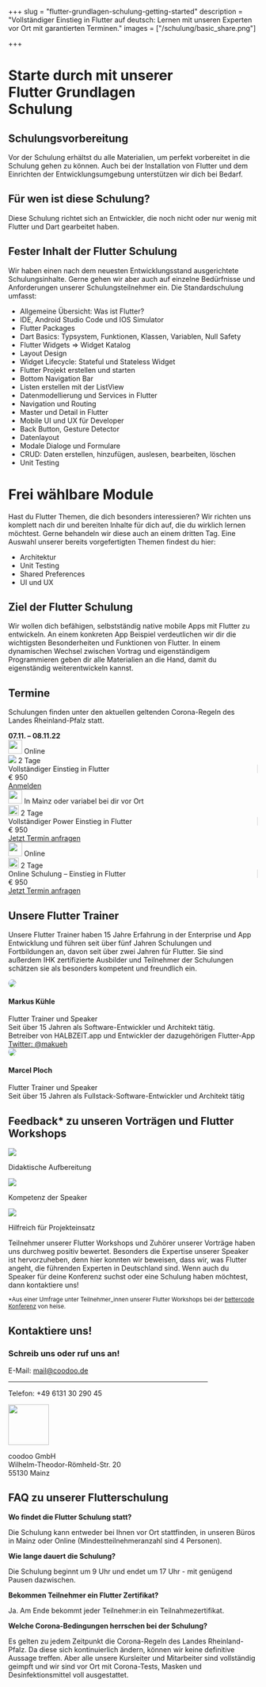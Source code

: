 +++
slug = "flutter-grundlagen-schulung-getting-started"
description = "Vollständiger Einstieg in Flutter auf deutsch: Lernen mit unseren Experten vor Ort mit garantierten Terminen."
images = ["/schulung/basic_share.png"]

+++

<div class="container schulung-header pt-5 pb-5">
<div class="overlay"></div>
  <div class="row pb-5">
    <div class="col-md-6 text-left">
      <h1 class="schulung-h1">
     Starte durch mit unserer  <br><b>Flutter Grundlagen</b>  <br>Schulung</h1>
      <!-- <a class="btn btn-schulung pl-4 pr-4 pt-2 pb-2" href="/schulung/flutter-schulung.html#termine">Neueste Termine</a> -->
    </div>
  </div>
</div>

<!-- Schulungsinhalt -->

<div class="inhalt container pt-1 pb-5 pl-0 pr-0">
  <div class="row pb-3">
    <div class="col">
     <h2 class="schulung-h2 pt-5 pb-4">Schulungsvorbereitung</h2>
     <p><b></b></p>
     <p class="schulung-p pt-2">
        Vor der Schulung erhältst du alle Materialien, um perfekt vorbereitet in die Schulung gehen zu können. Auch bei der Installation von Flutter und dem Einrichten der Entwicklungsumgebung unterstützen wir dich bei Bedarf.
      </p>
    <h2 class="schulung-h2 pt-5 pb-4">Für wen ist diese Schulung?</h2>
    <p class="schulung-p pt-2">Diese Schulung richtet sich an Entwickler, die noch nicht oder nur wenig mit Flutter und Dart gearbeitet haben.</p>
    <h2 class="schulung-h2 pt-5 pb-4">Fester Inhalt der Flutter Schulung</h2>
    <p class="schulung-p pt-2">
       Wir haben einen nach dem neuesten Entwicklungsstand ausgerichtete Schulungsinhalte. Gerne gehen wir aber auch auf einzelne Bedürfnisse und Anforderungen unserer Schulungsteilnehmer ein. Die Standardschulung umfasst:</p>
       <ul>
       <li>Allgemeine Übersicht: Was ist Flutter?</li>
       <li>IDE, Android Studio Code und IOS Simulator</li>
      <li>Flutter Packages</li>
      <li>Dart Basics: Typsystem, Funktionen, Klassen, Variablen, Null Safety</li>
      <li>Flutter Widgets => Widget Katalog</li>
      <li>Layout Design</li>
      <li>Widget Lifecycle: Stateful und Stateless Widget</li>
      <li>Flutter Projekt erstellen und starten</li>
      <li>Bottom Navigation Bar</li>
      <li>Listen erstellen mit der ListView </li>
      <li>Datenmodellierung und Services in Flutter</li>
      <li>Navigation und Routing</li>
       <li>Master und Detail in Flutter</li>
        <li>Mobile UI und UX für Developer</li>
         <li>Back Button, Gesture Detector</li>
          <li>Datenlayout</li>
           <li>Modale Dialoge und Formulare</li>
            <li>CRUD: Daten erstellen, hinzufügen, auslesen, bearbeiten, löschen</li>
            <li>Unit Testing</li>
      </ul>
      </p>
    </div>
  </div>
  </div>

  <div class="container inhalt pb-5">
    <h1 class="schulung-h2 pb-3">Frei wählbare Module</h1>
    <p>Hast du Flutter Themen, die dich besonders interessieren? Wir richten uns komplett nach dir und bereiten Inhalte für dich auf, die du wirklich lernen möchtest. Gerne behandeln wir diese auch an einem dritten Tag. Eine Auswahl unserer bereits vorgefertigten Themen findest du hier: 
  <div class="row pb-5">     
     <div class="col-md-6 col-lg-3 text-left">
    <ul>
    <li>Architektur</li>
        <li>Unit Testing</li>
            <li>Shared Preferences</li>
              <li>UI und UX</li>
    </ul>
  </div>
  <div class="container">
     <h2 class="schulung-h2 pt-5 ">Ziel der Flutter Schulung</h2>
     <p class="schulung-p pt-2">
        Wir wollen dich befähigen, selbstständig native mobile Apps mit Flutter zu entwickeln. An einem konkreten App Beispiel verdeutlichen wir dir die wichtigsten Besonderheiten und Funktionen von Flutter. In einem dynamischen Wechsel zwischen Vortrag und eigenständigem Programmieren geben dir alle Materialien an die Hand, damit du eigenständig weiterentwickeln kannst. 
      </p>
</div>

<!-- Termine -->

<div id="termine" class="container pt-1 pb-2 mb-5">
  <div class="row pb-3">
    <div class="col">
     <h2 class="schulung-h2 pt-5 ">Termine</h2>
     <p class="schulung-p pt-2">Schulungen finden unter den aktuellen geltenden Corona-Regeln des Landes Rheinland-Pfalz statt. </p>
    </div>
  </div>
<div class="row zeile">
 <div class="col-2 text-center"> <b>07.11. – 08.11.22</b></div>
  <div class="col-2 text-center"><img src="/images/placeholder-2.png" class="icon mr-2" height="28" /> Online</div>
  <div class="col-2 text-center"> <img src="/images/tag.svg" class="icon" /><span>  </span>2  Tage</div>
  <div class="col-3 text-center" style="border-right: 1px solid lightgrey">Vollständiger Einstieg in Flutter</div> 
  <div class="col-1 text-center">€ 950</div>
  <div class="col-2 blue-button text-center"> <a id="schulung_mainz_tag" class="btn yellow-button" href="https://forms.gle/zBc6j45ezPHknzZx8" target="_blank" rel="noopener">   Anmelden</a></div>
</div>
<div class="row zeile">
  <div class="col-2 text-center"><img src="/images/placeholder-2.png" class="icon mr-2" height="28" /> In Mainz oder variabel bei dir vor Ort</div>
  <div class="col-2 text-center"> <img src="/images/tag.svg" class="icon mr-2" height="21" />
          2 Tage</div>
  <div class="col-4 text-center" style="border-right: 1px solid lightgrey">Vollständiger Power Einstieg in Flutter</div> <div class="col-1 text-center"> 
          € 950</div>
           <!-- <div class="col-3 blue-button text-center"> <a id="schulung_mainz_tag" class="btn btn-schulung" href="https://forms.gle/qmWCdKkfqaSYibrz7" target="_blank" rel="noopener">   01.06.22  –  02.06.22   </a></div> -->
  <div class="col-3 blue-button text-center"> <a id="schulung_mainz_tag" class="btn btn-schulung" href="https://forms.gle/KaJB4T3rzTJq4Xke8" target="_blank" rel="noopener">Jetzt Termin anfragen</a></div>
  
</div>

<div class="row zeile">
  <div class="col-2 text-center"><img src="/images/placeholder-2.png" class="icon mr-2" height="28" /> Online</div>
  <div class="col-2 text-center"> <img src="/images/tag.svg" class="icon mr-2" height="21" />
          2 Tage</div>
  <div class="col-4 text-center" style="border-right: 1px solid lightgrey">Online Schulung – Einstieg in Flutter</div> <div class="col-1 text-center"> 
          € 950</div>
           <!-- <div class="col-3 blue-button text-center"> <a id="schulung_mainz_tag" class="btn btn-schulung" href="https://forms.gle/qmWCdKkfqaSYibrz7" target="_blank" rel="noopener">   01.06.22  –  02.06.22   </a></div> -->
  <div class="col-3 blue-button text-center"> <a id="schulung_mainz_tag" class="btn btn-schulung" href="https://forms.gle/KaJB4T3rzTJq4Xke8" target="_blank" rel="noopener">Jetzt Termin anfragen</a></div>
  
</div>
</div>

<!-- Unsere Trainer -->
<div  class="container pt-1 pb-5 pl-0 pr-0">
  <div class="row pb-3">
    <div class="col">
     <h2 class="schulung-h2 pt-5 ">Unsere Flutter Trainer</h2>
     <p class="schulung-p pt-2">Unsere Flutter Trainer haben 15 Jahre Erfahrung in der Enterprise und App Entwicklung und führen seit über fünf Jahren Schulungen und Fortbildungen an, davon seit über zwei Jahren für Flutter. Sie sind außerdem IHK zertifizierte Ausbilder und Teilnehmer der Schulungen schätzen sie als besonders kompetent und freundlich ein.</p>
     </div>
   </div>
<div class="row">
 <div class="col-md-6 mt-sm-4">
   <div class="row pt-4">
    <div class="col-4">
      <img src="/authors/markus-kuehle/Markus2.JPG" class="img-fluid" style="border-radius:50%;">
    </div>
   <div class="col-7">
    <h4 class="mt-4"><b>Markus Kühle</b></h4>
    Flutter Trainer und Speaker<br>
    Seit über 15 Jahren als Software-Entwickler und Architekt tätig. <br>Betreiber von HALBZEIT.app und Entwickler der dazugehörigen Flutter-App
    <div><a href="https://twitter.com/makueh" rel="noopener" target="blank">Twitter: @makueh</a></div>
   </div>
  </div>
 </div>
  <div class="col-md-6 mt-sm-4">
   <div class="row pt-4">
    <div class="col-4">
    <img src="/authors/marcel-ploch/Marcel_Q.jpg" class="img-fluid" style="border-radius:50%;">
 </div>
 <div class="col-7">
  <h4 class="mt-4"><b>Marcel Ploch</b></h4>
Flutter Trainer und Speaker<br>
Seit über 15 Jahren als Fullstack-Software-Entwickler und Architekt tätig
   </div>
  </div>
  </div>
 </div>
</div>

<!-- Heise Feedback -->
<div class="inhalt container pt-1 pb-5 pl-0 pr-0">
  <div class="row pb-3">
    <div class="col-12 text-center">
     <h2 class="schulung-h2 pt-5 pb-5">Feedback* zu unseren Vorträgen und Flutter Workshops</h2>
     </div>
<div class="col-md-4 text-center">
<img src="/images/4_5_Sterne.png" class="img-fluid" style="max-width:200px">
    <p class="schulung-p pt-2">
   Didaktische Aufbereitung
      </p>
</div> 
<div class="col-md-4 text-center">
<img src="/images/sterne.png" class="img-fluid" style="max-width:200px">
   <p class="schulung-p pt-2">
    Kompetenz der Speaker
      </p>
</div>
<div class="col-md-4 text-center">
<img src="/images/4_sterne.png" class="img-fluid" style="max-width:200px">
 <p class="schulung-p pt-2">Hilfreich für Projekteinsatz
    </div>
</div>
  <div class="col-12"> 
   <p class="schulung-p pt-2">Teilnehmer unserer Flutter Workshops und Zuhörer unserer Vorträge haben uns durchweg positiv bewertet. Besonders die Expertise unserer Speaker ist hervorzuheben, denn hier konnten wir beweisen, dass wir, was Flutter angeht, die führenden Experten in Deutschland sind. Wenn auch du Speaker für deine Konferenz suchst oder eine Schulung haben möchtest, dann kontaktiere uns!</p>
   <small>*Aus einer Umfrage unter Teilnehmer_innen unserer Flutter Workshops bei der <a href="https://flutter.bettercode.eu/veranstaltung-14164-se-0-skalierbare-architektur-fuer-grosse-mobile-apps.html">bettercode Konferenz</a> von heise.</small>
  </div>
   
      
  </div>
</div>

<!-- Kontakt -->

<div class="container contact pt-5 mt-5 pb-5">
 
  <div class="row pb-5">
    <div class="col-md-6 pb-5">
     <h2 class="schulung-h2 pb-3 ">Kontaktiere uns!</h2>
    <div class="card" style="width:80%">
    <div class="card-body text-center">
    <h3 class="pt-3 pb-2"><b>Schreib uns oder ruf uns an!</b></h3>
       <p> E-Mail: <a href="mailto:mail@flutter.de">mail@coodoo.de</a></p>
      <hr>
      <p>Telefon: +49 6131 30 290 45</p>
    </div>
    </div>
    </div>
    <div class="adresse col-md-3 text-center pt-5">
      <img src="/images/placeholder-2.png" class="icon-weiss2" height="82" />
      <p>coodoo GmbH
      <br>Wilhelm-Theodor-Römheld-Str. 20
      <br>55130 Mainz</p>
    </div>
    <div class="col-md-3">
    </div>
  </div>
</div>

 
<div class="inhalt container pt-1 pb-5 pl-0 pr-0">
  <div class="row pb-3">
    <div class="col">
     <h2 class="schulung-h2 pt-5 pb-4">FAQ zu unserer Flutterschulung</h2>
     <p><b>Wo findet die Flutter Schulung statt?</b></p>
     <p class="schulung-p ">
        Die Schulung kann entweder bei Ihnen vor Ort stattfinden, in unseren Büros in Mainz oder Online (Mindestteilnehmeranzahl sind 4 Personen).
      </p>
    <p><b>Wie lange dauert die Schulung?</b></p>
     <p class="schulung-p ">
      Die Schulung beginnt um 9 Uhr und endet um 17 Uhr - mit genügend Pausen dazwischen.
     </p>
    <p><b>Bekommen Teilnehmer ein Flutter Zertifikat?</b></p>
     <p class="schulung-p ">
       Ja. Am Ende bekommt jeder Teilnehmer:in ein Teilnahmezertifikat.
      </p>
       <p><b>Welche Corona-Bedingungen herrschen bei der Schulung?</b></p>
     <p class="schulung-p ">
       Es gelten zu jedem Zeitpunkt die Corona-Regeln des Landes Rheinland-Pfalz. Da diese sich kontinuierlich ändern, können wir keine definitive Aussage treffen. Aber alle unsere Kursleiter und Mitarbeiter sind vollständig geimpft und wir sind vor Ort mit Corona-Tests, Masken und Desinfektionsmittel voll ausgestattet.
      </p>
    </div>
  </div>
</div>
<div class="container pb-5"></div>
